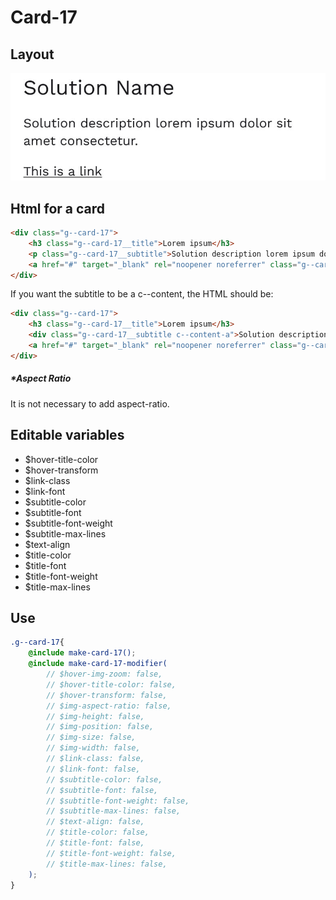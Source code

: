 # Card-17

## Layout

![alt text][card-17]

[card-17]: /src/img/global-components/card/card-17.jpg

## Html for a card

```html
<div class="g--card-17">
    <h3 class="g--card-17__title">Lorem ipsum</h3>
    <p class="g--card-17__subtitle">Solution description lorem ipsum dolor sit amet consectetur.</p>
    <a href="#" target="_blank" rel="noopener noreferrer" class="g--card-17__link">This is a link</a>
</div>
```

If you want the subtitle to be a c--content, the HTML should be:
```html
<div class="g--card-17">
    <h3 class="g--card-17__title">Lorem ipsum</h3>
    <div class="g--card-17__subtitle c--content-a">Solution description lorem ipsum dolor sit amet consectetur.</div>
    <a href="#" target="_blank" rel="noopener noreferrer" class="g--card-17__link">This is a link</a>
</div>
```

##### \*Aspect Ratio

It is not necessary to add aspect-ratio.

## Editable variables

- $hover-title-color
- $hover-transform
- $link-class
- $link-font
- $subtitle-color
- $subtitle-font
- $subtitle-font-weight
- $subtitle-max-lines
- $text-align
- $title-color
- $title-font
- $title-font-weight
- $title-max-lines

## Use

```scss
.g--card-17{
    @include make-card-17();
    @include make-card-17-modifier(
        // $hover-img-zoom: false,
        // $hover-title-color: false,
        // $hover-transform: false,
        // $img-aspect-ratio: false,
        // $img-height: false,
        // $img-position: false,
        // $img-size: false,
        // $img-width: false,
        // $link-class: false,
        // $link-font: false,
        // $subtitle-color: false,
        // $subtitle-font: false,
        // $subtitle-font-weight: false,
        // $subtitle-max-lines: false,
        // $text-align: false,
        // $title-color: false,
        // $title-font: false,
        // $title-font-weight: false,
        // $title-max-lines: false,
    );
}
```